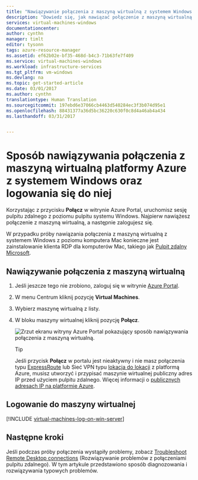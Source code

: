 ```yaml
---
title: "Nawiązywanie połączenia z maszyną wirtualną z systemem Windows Server | Microsoft Docs"
description: "Dowiedz się, jak nawiązać połączenie z maszyną wirtualną z systemem Windows oraz zalogować się do niej za pomocą witryny Azure Portal i modelu wdrażania przy użyciu usługi Azure Resource Manager."
services: virtual-machines-windows
documentationcenter: 
author: cynthn
manager: timlt
editor: tysonn
tags: azure-resource-manager
ms.assetid: ef62b02e-bf35-468d-b4c3-71b63fe7f409
ms.service: virtual-machines-windows
ms.workload: infrastructure-services
ms.tgt_pltfrm: vm-windows
ms.devlang: na
ms.topic: get-started-article
ms.date: 03/01/2017
ms.author: cynthn
translationtype: Human Translation
ms.sourcegitcommit: 197ebd6e37066cb4463d540284ec3f3b074d95e1
ms.openlocfilehash: 88431377a36d5bc36220c630f0c8d4a46ab4a434
ms.lasthandoff: 03/31/2017


---
```

# <a name="how-to-connect-and-log-on-to-an-azure-virtual-machine-running-windows"></a>Sposób nawiązywania połączenia z maszyną wirtualną platformy Azure z systemem Windows oraz logowania się do niej
Korzystając z przycisku **Połącz** w witrynie Azure Portal, uruchomisz sesję pulpitu zdalnego z poziomu pulpitu systemu Windows. Najpierw nawiążesz połączenie z maszyną wirtualną, a następnie zalogujesz się.

W przypadku próby nawiązania połączenia z maszyną wirtualną z systemem Windows z poziomu komputera Mac konieczne jest zainstalowanie klienta RDP dla komputerów Mac, takiego jak [Pulpit zdalny Microsoft](https://itunes.apple.com/app/microsoft-remote-desktop/id715768417).

## <a name="connect-to-the-virtual-machine"></a>Nawiązywanie połączenia z maszyną wirtualną
1. Jeśli jeszcze tego nie zrobiono, zaloguj się w witrynie [Azure Portal](https://portal.azure.com/).
2. W menu Centrum kliknij pozycję **Virtual Machines**.
3. Wybierz maszynę wirtualną z listy.
4. W bloku maszyny wirtualnej kliknij pozycję **Połącz**.
   
    ![Zrzut ekranu witryny Azure Portal pokazujący sposób nawiązywania połączenia z maszyną wirtualną.](./media/connect-logon/connect.png)
   
   > [!TIP]
   > Jeśli przycisk **Połącz** w portalu jest nieaktywny i nie masz połączenia typu [ExpressRoute](../../expressroute/expressroute-introduction.md) lub Sieć VPN typu [lokacja do lokacji](../../vpn-gateway/vpn-gateway-howto-site-to-site-resource-manager-portal.md) z platformą Azure, musisz utworzyć i przypisać maszynie wirtualnej publiczny adres IP przed użyciem pulpitu zdalnego. Więcej informacji o [publicznych adresach IP na platformie Azure](../../virtual-network/virtual-network-ip-addresses-overview-arm.md).
   > 
   > 

## <a name="log-on-to-the-virtual-machine"></a>Logowanie do maszyny wirtualnej
[!INCLUDE [virtual-machines-log-on-win-server](../../../includes/virtual-machines-log-on-win-server.md)]

## <a name="next-steps"></a>Następne kroki
Jeśli podczas próby połączenia wystąpiły problemy, zobacz [Troubleshoot Remote Desktop connections](troubleshoot-rdp-connection.md?toc=%2fazure%2fvirtual-machines%2fwindows%2ftoc.json) (Rozwiązywanie problemów z połączeniami pulpitu zdalnego). W tym artykule przedstawiono sposób diagnozowania i rozwiązywania typowych problemów.


